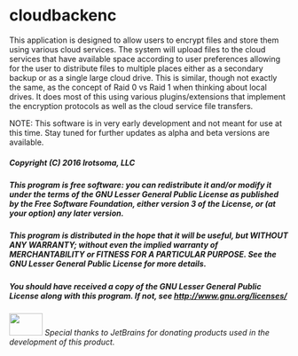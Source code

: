 # cloudbackenc

This application is designed to allow users to encrypt files and store them using various cloud services.  The system will upload files to the cloud services that have available space according to user preferences allowing for the user to distribute files to multiple places either as a secondary backup or as a single large cloud drive.  This is similar, though not exactly the same, as the concept of Raid 0 vs Raid 1 when thinking about local drives.  It does most of this using various plugins/extensions that implement the encryption protocols as well as the cloud service file transfers.

NOTE: This software is in very early development and not meant for use at this time.  Stay tuned for further updates as alpha and beta versions are available.


##### Copyright (C) 2016  Irotsoma, LLC

##### This program is free software: you can redistribute it and/or modify it under the terms of the GNU Lesser General Public License as published by the Free Software Foundation, either version 3 of the License, or (at your option) any later version.

##### This program is distributed in the hope that it will be useful, but WITHOUT ANY WARRANTY; without even the implied warranty of MERCHANTABILITY or FITNESS FOR A PARTICULAR PURPOSE.  See the GNU Lesser General Public License for more details.

##### You should have received a copy of the GNU Lesser General Public License along with this program.  If not, see <http://www.gnu.org/licenses/>

###### <img src="https://irotsoma.github.io/cloudbackenc-parent/images/jetbrains-variant-4.png" height="40px" width="60px"/> Special thanks to JetBrains for donating products used in the development of this product.
